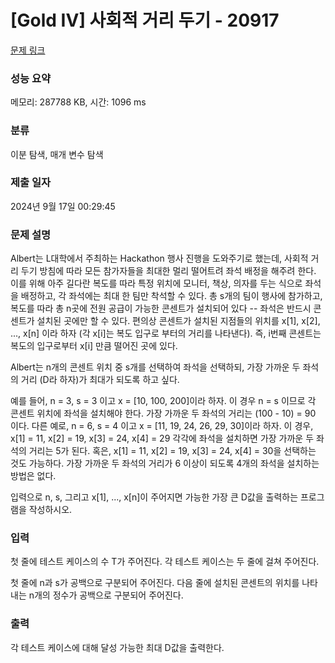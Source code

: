 # [Gold IV] 사회적 거리 두기 - 20917 

[문제 링크](https://www.acmicpc.net/problem/20917) 

### 성능 요약

메모리: 287788 KB, 시간: 1096 ms

### 분류

이분 탐색, 매개 변수 탐색

### 제출 일자

2024년 9월 17일 00:29:45

### 문제 설명

<p>Albert는 L대학에서 주최하는 Hackathon 행사 진행을 도와주기로 했는데, 사회적 거리 두기 방침에 따라 모든 참가자들을 최대한 멀리 떨어트려 좌석 배정을 해주려 한다. 이를 위해 아주 길다란 복도를 따라 특정 위치에 모니터, 책상, 의자를 두는 식으로 좌석을 배정하고, 각 좌석에는 최대 한 팀만 착석할 수 있다. 총 s개의 팀이 행사에 참가하고, 복도를 따라 총 n곳에 전원 공급이 가능한 콘센트가 설치되어 있다 -- 좌석은 반드시 콘센트가 설치된 곳에만 할 수 있다. 편의상 콘센트가 설치된 지점들의 위치를 x[1], x[2], ..., x[n] 이라 하자 (각 x[i]는 복도 입구로 부터의 거리를 나타낸다). 즉, i번째 콘센트는 복도의 입구로부터 x[i] 만큼 떨어진 곳에 있다.</p>

<p>Albert는 n개의 콘센트 위치 중 s개를 선택하여 좌석을 선택하되, 가장 가까운 두 좌석의 거리 (D라 하자)가 최대가 되도록 하고 싶다.</p>

<p>예를 들어, n = 3, s = 3 이고 x = [10, 100, 200]이라 하자. 이 경우 n = s 이므로 각 콘센트 위치에 좌석을 설치해야 한다. 가장 가까운 두 좌석의 거리는 (100 - 10) = 90 이다. 다른 예로, n = 6, s = 4 이고 x = [11, 19, 24, 26, 29, 30]이라 하자. 이 경우, x[1] = 11, x[2] = 19, x[3] = 24, x[4] = 29 각각에 좌석을 설치하면 가장 가까운 두 좌석의 거리는 5가 된다. 혹은, x[1] = 11, x[2] = 19, x[3] = 24, x[4] = 30을 선택하는 것도 가능하다. 가장 가까운 두 좌석의 거리가 6 이상이 되도록 4개의 좌석을 설치하는 방법은 없다.</p>

<p>입력으로 n, s, 그리고 x[1], ..., x[n]이 주어지면 가능한 가장 큰 D값을 출력하는 프로그램을 작성하시오.</p>

### 입력 

 <p>첫 줄에 테스트 케이스의 수 T가 주어진다. 각 테스트 케이스는 두 줄에 걸쳐 주어진다.</p>

<p>첫 줄에 n과 s가 공백으로 구분되어 주어진다. 다음 줄에 설치된 콘센트의 위치를 나타내는 n개의 정수가 공백으로 구분되어 주어진다.</p>

### 출력 

 <p>각 테스트 케이스에 대해 달성 가능한 최대 D값을 출력한다.</p>

